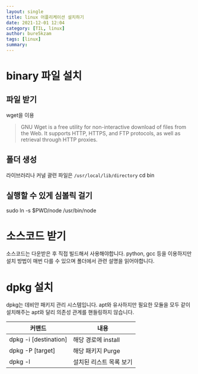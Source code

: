 ```yaml
---
layout: single
title: linux 어플리케이션 설치하기
date: 2021-12-01 12:04
category: [TIL, linux]
author: bure5kzam
tags: [linux]
summary: 
---
```


# binary 파일 설치

## 파일 받기
wget을 이용
> GNU Wget is a free utility for non-interactive download of files from
       the Web.  It supports HTTP, HTTPS, and FTP protocols, as well as
       retrieval through HTTP proxies.

## 폴더 생성
라이브러리나 커널 괄련 파일은 `/usr/local/lib/directory` 
cd bin

##  실행할 수 있게 심볼릭 걸기
sudo ln -s $PWD/node /usr/bin/node

# 소스코드 받기
소스코드는 다운받은 후 직접 빌드해서 사용해야합니다.
python, gcc 등을 이용하지만 설치 방법이 매번 다를 수 있으며 폴더에서 관련 설명을 읽어야합니다.

# dpkg 설치
dpkg는 데비안 패키지 관리 시스템입니다. apt와 유사하지만 필요한 모듈을 모두 같이 설치해주는 apt와 달리 의존성 관계를 핸들링하지 않습니다.

| 커맨드                | 내용                    |
| --------------------- | ----------------------- |
| dpkg -i [destination] | 해당 경로에 install     |
| dpkg -P [target]      | 해당 패키지 Purge       |
| dpkg -l               | 설치된 리스트 목록 보기 |